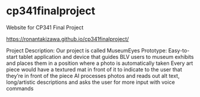 # cp341finalproject
Website for CP341 Final Project


https://ronantakizawa.github.io/cp341finalproject/ 


Project Description: 
Our project is called MuseumEyes
Prototype:
Easy-to-start tablet application and device that guides BLV users to museum exhibits and places them in a position where a photo is automatically taken
Every art piece would have a textured mat in front of it to indicate to the user that they’re in front of the piece 
AI processes photos and reads out alt text, long/artistic descriptions and asks the user for more input with voice commands
